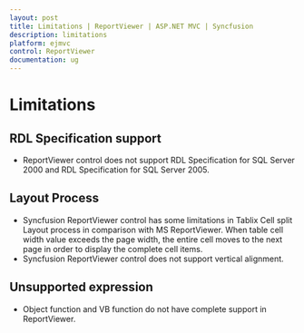 ```yaml
---
layout: post
title: Limitations | ReportViewer | ASP.NET MVC | Syncfusion
description: limitations
platform: ejmvc
control: ReportViewer
documentation: ug
---
```


# Limitations

## RDL Specification support

* ReportViewer control does not support RDL Specification for SQL Server 2000 and RDL Specification for SQL Server 2005.

## Layout Process

* Syncfusion ReportViewer control has some limitations in Tablix Cell split Layout process in comparison with MS ReportViewer. When table cell width value exceeds the page width, the entire cell moves to the next page in order to display the complete cell items. 
* Syncfusion ReportViewer control does not support vertical alignment.

## Unsupported expression

* Object function and VB function do not have complete support in ReportViewer.